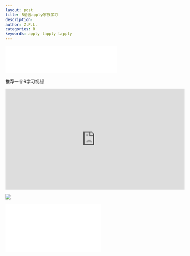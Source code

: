 ```yaml
---
layout: post
title: R语言apply家族学习
description:
author: Z.P.L.
categories: R
keywords: apply lapply tapply
---
```


<iframe frameborder="no" border="0" marginwidth="0" marginheight="0" width=350 height=86 src="//music.163.com/outchain/player?type=2&id=40024751&auto=1&height=66"></iframe>

推荐一个R学习视频

<iframe width="560" height="315" src="https://www.youtube.com/embed/IGJMb95--m8?si=sPhalMeWxOO7UfB-" title="YouTube video player" frameborder="0" allow="accelerometer; autoplay; clipboard-write; encrypted-media; gyroscope; picture-in-picture; web-share" allowfullscreen></iframe>



![](https://upload.wikimedia.org/wikipedia/commons/1/13/2019_BMW_740d_xDrive_M_Sport_Automatic_3.0_Front.jpg)


<iframe src="//player.bilibili.com/player.html?aid=829367595&bvid=BV1Uu4y117Bv&cid=1221254447&page=1" scrolling="no" border="0" frameborder="no" framespacing="0" allowfullscreen="true"> </iframe>
